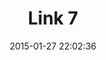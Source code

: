 ---
layout: page
title:  "Link 7"
date:   2015-01-27 22:02:36
categories: General-SQL
permalink: /sql/window.html
---